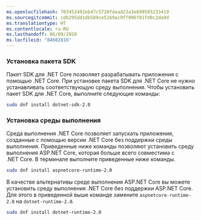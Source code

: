 ```yaml
---
ms.openlocfilehash: 703452492eb47c5720fdaad23a3e699585233419
ms.sourcegitcommit: cdb295dd1db589ce5169ac9ff096f01fd0c2da9d
ms.translationtype: HT
ms.contentlocale: ru-RU
ms.lasthandoff: 06/09/2020
ms.locfileid: "84602816"
---
```


### <a name="install-the-sdk"></a>Установка пакета SDK

Пакет SDK для .NET Core позволяет разрабатывать приложения с помощью .NET Core. При установке пакета SDK для .NET Core не нужно устанавливать соответствующую среду выполнения. Чтобы установить пакет SDK для .NET Core, выполните следующие команды:

```bash
sudo dnf install dotnet-sdk-2.0
```

### <a name="install-the-runtime"></a>Установка среды выполнения

Среда выполнения .NET Core позволяет запускать приложения, созданные с помощью версии .NET Core без поддержки среды выполнения. Приведенные ниже команды позволяют установить среду выполнения ASP.NET Core, которая больше всего совместима с .NET Core. В терминале выполните приведенные ниже команды.

```bash
sudo dnf install aspnetcore-runtime-2.0
```

В качестве альтернативы среде выполнения ASP.NET Core вы можете установить среду выполнения .NET Core без поддержки ASP.NET Core. Для этого в приведенной выше команде замените `aspnetcore-runtime-2.0` на `dotnet-runtime-2.0`.

```bash
sudo dnf install dotnet-runtime-2.0
```
